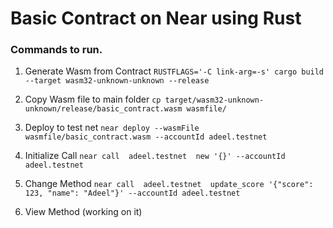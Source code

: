 # Basic Contract on Near using Rust 


### Commands to run.

1. Generate Wasm from Contract `RUSTFLAGS='-C link-arg=-s' cargo build --target wasm32-unknown-unknown --release`

2. Copy Wasm file to main folder `cp target/wasm32-unknown-unknown/release/basic_contract.wasm wasmfile/`

3. Deploy to test net `near deploy --wasmFile wasmfile/basic_contract.wasm --accountId adeel.testnet`

4. Initialize Call `near call  adeel.testnet  new '{}' --accountId adeel.testnet`

5. Change Method `near call  adeel.testnet  update_score '{"score": 123, "name": "Adeel"}' --accountId adeel.testnet`

6. View Method (working on it)